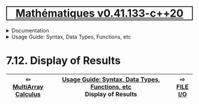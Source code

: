 [<h1 style='border: 2px solid; text-align: center'>Mathématiques v0.41.133-c++20</h1>](../../../README.md)

<details>

<summary>Documentation</summary>

# [Chapter  Documentation](../../README.md)<br>
Chapter 1. [License](../../license/README.md)<br>
Chapter 2. [About](../../about/README.md)<br>
Chapter 3. [Status, Planned Work & Release Notes](../../status-release/README.md)<br>
Chapter 4. [Introduction with Examples](../../intro/README.md)<br>
Chapter 5. [Installation](../../installation/README.md)<br>
Chapter 6. [Your First Mathématiques Project](../../first-project/README.md)<br>
Chapter 7. _Usage Guide: Syntax, Data Types, Functions, etc_ <br>
Chapter 8. [Benchmarks](../../benchmarks/README.md)<br>
Chapter 9. [Tests](../../test/README.md)<br>
Chapter 10. [Developer Guide: Modifying and Extending Mathématiques](../../developer-guide/README.md)<br>


</details>



<details>

<summary>Usage Guide: Syntax, Data Types, Functions, etc</summary>

# [7. Usage Guide: Syntax, Data Types, Functions, etc](../README.md)<br>
7.1. [Usage Guide Notation](../notation/README.md)<br>
7.2. [Scalar Types (Real, Imaginary, Complex & Quaternion)](../numbers/README.md)<br>
7.3. [Container Types (Vector, Matrix & MultiArray)](../multiarrays/README.md)<br>
7.4. [Operators](../operators/README.md)<br>
7.5. [Functions](../functions/README.md)<br>
7.6. [Linear Algebra](../linear-algebra/README.md)<br>
7.7. [Indexing, Masks, and Sorting](../indexing-sorting/README.md)<br>
7.8. [Ranges and Grids](../ranges-grids/README.md)<br>
7.9. [Calculus](../calculus/README.md)<br>
7.10. [Vector Calculus](../vector-calculus/README.md)<br>
7.11. [MultiArray Calculus](../tensor-calculus/README.md)<br>
7.12. _Display of Results_ <br>
7.13. [FILE I/O](../file-io/README.md)<br>
7.14. [Debug Modes](../debug/README.md)<br>


</details>



# 7.12. Display of Results



| ⇦ <br />[MultiArray Calculus](../tensor-calculus/README.md)  | [Usage Guide: Syntax, Data Types, Functions, etc](../README.md)<br />Display of Results<br /><img width=1000/> | ⇨ <br />[FILE I/O](../file-io/README.md)   |
| ------------ | :-------------------------------: | ------------ |

